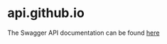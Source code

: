 # api.github.io
The Swagger API documentation can be found [here](https://liafeier23.github.io/api.github.io/)
